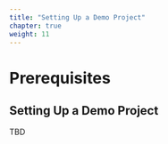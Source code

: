 ```yaml
---
title: "Setting Up a Demo Project"
chapter: true
weight: 11
---
```


# Prerequisites

## Setting Up a Demo Project

TBD
